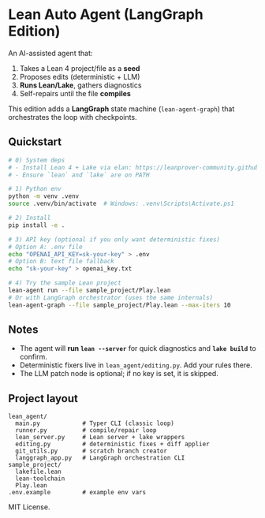# Lean Auto Agent (LangGraph Edition)

An AI-assisted agent that:
1. Takes a Lean 4 project/file as a **seed**
2. Proposes edits (deterministic + LLM)
3. **Runs Lean/Lake**, gathers diagnostics
4. Self-repairs until the file **compiles**

This edition adds a **LangGraph** state machine (`lean-agent-graph`) that orchestrates the loop with checkpoints.

## Quickstart

```bash
# 0) System deps
# - Install Lean 4 + Lake via elan: https://leanprover-community.github.io/get_started.html
# - Ensure `lean` and `lake` are on PATH

# 1) Python env
python -m venv .venv
source .venv/bin/activate  # Windows: .venv\Scripts\Activate.ps1

# 2) Install
pip install -e .

# 3) API key (optional if you only want deterministic fixes)
# Option A: .env file
echo "OPENAI_API_KEY=sk-your-key" > .env
# Option B: text file fallback
echo "sk-your-key" > openai_key.txt

# 4) Try the sample Lean project
lean-agent run --file sample_project/Play.lean
# Or with LangGraph orchestrator (uses the same internals)
lean-agent-graph --file sample_project/Play.lean --max-iters 10
```

## Notes

- The agent will **run `lean --server`** for quick diagnostics and **`lake build`** to confirm.
- Deterministic fixers live in `lean_agent/editing.py`. Add your rules there.
- The LLM patch node is optional; if no key is set, it is skipped.

## Project layout

```
lean_agent/
  main.py            # Typer CLI (classic loop)
  runner.py          # compile/repair loop
  lean_server.py     # Lean server + lake wrappers
  editing.py         # deterministic fixes + diff applier
  git_utils.py       # scratch branch creator
  langgraph_app.py   # LangGraph orchestration CLI
sample_project/
  lakefile.lean
  lean-toolchain
  Play.lean
.env.example         # example env vars
```

MIT License.
